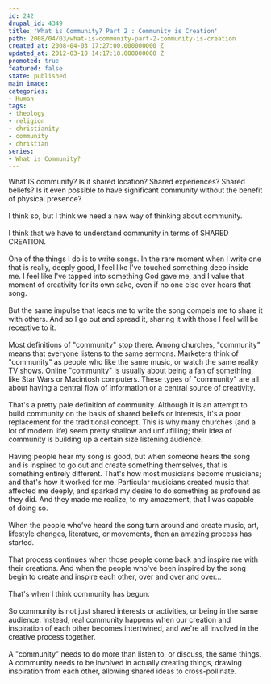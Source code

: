 ```yaml
---
id: 242
drupal_id: 4349
title: 'What is Community? Part 2 : Community is Creation'
path: 2008/04/03/what-is-community-part-2-community-is-creation
created_at: 2008-04-03 17:27:00.000000000 Z
updated_at: 2012-03-10 14:17:18.000000000 Z
promoted: true
featured: false
state: published
main_image: 
categories:
- Human
tags:
- theology
- religion
- christianity
- community
- christian
series:
- What is Community?
---
```

What IS community? Is it shared location? Shared experiences? Shared beliefs? Is it even possible to have significant community without the benefit of physical presence?<br /><br />I think so, but I think we need a new way of thinking about community.<br /><br />I think that we have to understand community in terms of SHARED CREATION.<br /><br />One of the things I do is to write songs. In the rare moment when I write one that is really, deeply good, I feel like I've touched something deep inside me. I feel like I've tapped into something God gave me, and I value that moment of creativity for its own sake, even if no one else ever hears that song.<br /><br />But the same impulse that leads me to write the song compels me to share it with others. And so I go out and spread it, sharing it with those I feel will be receptive to it.<br /><br />Most definitions of "community" stop there. Among churches, "community" means that everyone listens to the same sermons. Marketers think of "community" as people who like the same music, or watch the same reality TV shows. Online "community" is usually about being a fan of something, like Star Wars or Macintosh computers. These types of "community" are all about having a central flow of information or a central source of creativity.<br /><br />That's a pretty pale definition of community. Although it is an attempt to build community on the basis of shared beliefs or interests, it's a poor replacement for the traditional concept.  This is why many churches (and a lot of modern life) seem pretty shallow and unfulfilling; their idea of community is building up a certain size listening audience.<br /><br />Having people hear my song is good, but when someone hears the song and is inspired to go out and create something themselves, that is something entirely different. That's how most musicians become musicians; and that's how it worked for me. Particular musicians created music that affected me deeply, and sparked my desire to do something as profound as they did. And they made me realize, to my amazement, that I was capable of doing so.<br /><br />When the people who've heard the song turn around and create music, art, lifestyle changes, literature, or movements, then an amazing process has started.<br /><br />That process continues when those people come back and inspire me with their creations. And when the people who've been inspired by the song begin to create and inspire each other, over and over and over...<br /><br />That's when I think community has begun.<br /><br />So community is not just shared interests or activities, or being in the same audience. Instead, real community happens when our creation and inspiration of each other becomes intertwined, and we're all involved in the creative process together.<br /><br />A "community" needs to do more than listen to, or discuss, the same things. A community needs to be involved in actually creating things, drawing inspiration from each other, allowing shared ideas to cross-pollinate.
